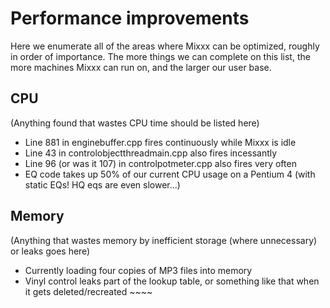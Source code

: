 # Performance improvements

Here we enumerate all of the areas where Mixxx can be optimized, roughly
in order of importance. The more things we can complete on this list,
the more machines Mixxx can run on, and the larger our user base.

## CPU

(Anything found that wastes CPU time should be listed here)

  - Line 881 in enginebuffer.cpp fires
    <span class="underline">continuously</span> while Mixxx is idle
  - Line 43 in controlobjectthreadmain.cpp also fires incessantly
  - Line 96 (or was it 107) in controlpotmeter.cpp also fires very often
  - EQ code takes up 50% of our current CPU usage on a Pentium 4 (with
    static EQs\! HQ eqs are even slower...)

## Memory

(Anything that wastes memory by inefficient storage (where unnecessary)
or leaks goes here)

  - Currently loading four copies of MP3 files into memory
  - Vinyl control leaks part of the lookup table, or something like that
    when it gets deleted/recreated \~\~\~\~
